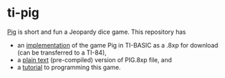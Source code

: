 # ti-pig

[Pig](http://cs.gettysburg.edu/projects/pig/) is short and fun a Jeopardy dice game. This repository has

- an [implementation](https://github.com/PeterEFrancis/ti-pig/blob/master/PIG.8xp) of the game Pig in TI-BASIC as a .8xp for download (can be transferred to a TI-84),
- a [plain text](https://github.com/PeterEFrancis/ti-pig/blob/master/PIG) (pre-compiled) version of PIG.8xp file, and
- a [tutorial](https://github.com/PeterEFrancis/ti-pig/blob/master/tutorial.md) to programming this game.

